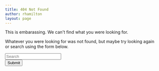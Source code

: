 ```yaml
---
title: 404 Not Found
author: rhamilton
layout: page
---
```

<p>This is embarassing. We can't find what you were looking for.</p>
<p>Whatever you were looking for was not found, but maybe try looking again or search using the form below.</p>
<form method="get" id="searchform" action="http://www.google.com/search">
  <div class="form-group">
    <input name="q" id="q" type="text" class="form-control" autocomplete="off" placeholder="Search">
    <input name="sitesearch" type="hidden" value="patternfly.org">
  </div>
  <button type="submit" class="btn btn-default">Submit</button>
</form>
